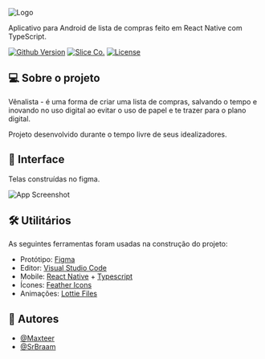 
![Logo](https://i.imgur.com/WGuL1Zo.png)

   
   
Aplicativo para Android de lista de compras feito em React Native com TypeScript.

[![Github Version](https://img.shields.io/github/v/tag/slicecollections/venalista-app?color=brightgreen&label=version&style=for-the-badge&=appveyor)](https://img.shields.io/github/v/tag/slicecollections/venalista-app?color=brightgreen&label=version&style=for-the-badge&=appveyor)
[![Slice Co.](https://img.shields.io/badge/Product-Slice%20Co.-blueviolet?style=for-the-badge&=appveyor)](https://img.shields.io/badge/Product-Slice%20Co.-blueviolet?style=for-the-badge&=appveyor)
[![License](https://img.shields.io/badge/License-Venalista-informational?style=for-the-badge&=appveyor)](https://img.shields.io/badge/License-Venalista-informational?style=for-the-badge&=appveyor)

  
## 💻 Sobre o projeto

Vênalista - é uma forma de criar uma lista de compras, salvando o tempo e inovando no uso digital ao evitar o uso de papel e te trazer para o plano digital.

Projeto desenvolvido durante o tempo livre de seus idealizadores.


## 🎨 Interface

Telas construídas no figma.

![App Screenshot](https://i.imgur.com/QUIiblf.png)

  
## 🛠 Utilitários

As seguintes ferramentas foram usadas na construção do projeto:

- Protótipo: [Figma](https://figma.com/)
- Editor: [Visual Studio Code](https://code.visualstudio.com/)
- Mobile: [React Native](https://reactnative.dev/) + [Typescript](https://www.typescriptlang.org/)
- Ícones: [Feather Icons](https://feathericons.com/)
- Animações: [Lottie Files](https://lottiefiles.com/)

  
## 🦸 Autores

- [@Maxteer](https://github.com/maxteer)
- [@SrBraam](https://github.com/SrBraam)

  
